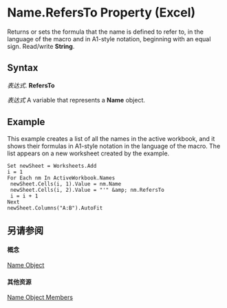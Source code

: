 
# Name.RefersTo Property (Excel)

Returns or sets the formula that the name is defined to refer to, in the language of the macro and in A1-style notation, beginning with an equal sign. Read/write  **String**.


## Syntax

 _表达式_. **RefersTo**

 _表达式_ A variable that represents a **Name** object.


## Example

This example creates a list of all the names in the active workbook, and it shows their formulas in A1-style notation in the language of the macro. The list appears on a new worksheet created by the example.


```
Set newSheet = Worksheets.Add 
i = 1 
For Each nm In ActiveWorkbook.Names 
 newSheet.Cells(i, 1).Value = nm.Name 
 newSheet.Cells(i, 2).Value = "'" &amp; nm.RefersTo 
 i = i + 1 
Next 
newSheet.Columns("A:B").AutoFit
```


## 另请参阅


#### 概念


[Name Object](cfedb297-ac0d-dff0-99c7-6927cc5f31ed.md)
#### 其他资源


[Name Object Members](http://msdn.microsoft.com/library/7c35e8e8-4f81-7cec-da3e-faf738903726%28Office.15%29.aspx)